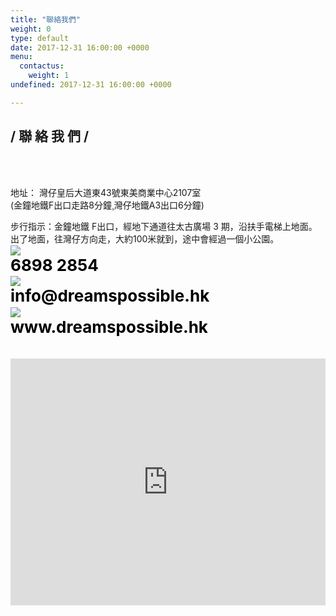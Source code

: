 ```yaml
---
title: "聯絡我們"
weight: 0
type: default
date: 2017-12-31 16:00:00 +0000
menu:
  contactus:
    weight: 1
undefined: 2017-12-31 16:00:00 +0000

---
```

<h2 class="bold content-title">/ 聯 絡 我 們 / </h2>
<br>
<br>
<div class="columns" style="margin:0">
    <div class="column is-narrow is-offset-4 contact-text" style="text-align:left">
    <p class="contact-text">地址： 灣仔皇后大道東43號東美商業中心2107室<br>
    (金鐘地鐵F出口走路8分鐘¸灣仔地鐵A3出口6分鐘)</p>
    </div>
</div>

<div class="columns" style="margin:0">
    <div class="column is-narrow is-offset-4 contact-text" style="text-align:left">
    步行指示：金鐘地鐵 F出口，經地下通道往太古廣場 3 期，沿扶手電梯上地面。<br>
    出了地面，往灣仔方向走，大約100米就到，途中會經過一個小公園。
    </div>
</div>

<div class="columns" style="margin:0">
    <div class="column is-narrow is-offset-4" style="padding:0.25% 0" >
        <div class="level is-mobile">
        <div class="level-left">
            <div class="level-item">
                <img src="/img/contact/tel.svg">
            </div>
            <div class="level-item" style="color: black; font-size: 26px; font-weight: bold;">
                6898 2854
            </div>
        </div>
        </div>
    </div>
</div>
<div class="columns" style="margin:0">
    <div class="column is-narrow is-offset-4" style="padding:0.25% 0" >
        <div class="level is-mobile">
        <div class="level-left">
            <div class="level-item">
                <img src="/img/contact/email.svg">
            </div>
            <div class="level-item" style="color: black; font-size: 26px; font-weight: bold;">
                info@dreamspossible.hk
            </div>
        </div>
        </div>
    </div>
</div>
<div class="columns" style="margin:0">
    <div class="column is-narrow is-offset-4" style="padding:0.25% 0" >
        <div class="level is-mobile">
        <div class="level-left">
            <div class="level-item">
                <img src="/img/contact/address.svg">
            </div>
            <div class="level-item" style="color: black; font-size: 26px; font-weight: bold;">
                www.dreamspossible.hk
            </div>
        </div>
        </div>
    </div>
</div>
<br>
<br>
<div>
<iframe width="100%" height="395" frameborder="0" style="border:0"
src="https://www.google.com/maps/embed/v1/place?q=%E7%81%A3%E4%BB%94%E7%9A%87%E5%90%8E%E5%A4%A7%E9%81%93%E6%9D%B143%E8%99%9F%E6%9D%B1%E7%BE%8E%E5%95%86%E6%A5%AD%E4%B8%AD%E5%BF%832107%E5%AE%A4&key=AIzaSyCiddPSiWeT1qTr-MwFLJC7F2v-hFO98JM" allowfullscreen></iframe>
</div>


<!-- <div style="background: #5AC1A7">
    <div class="columns is-centered">
        <div class="column col-4" style="font-size:28pt; color:white;">
            查 詢
        </div>
    </div>
    <div class="columns is-centered" style="margin:0">
        <div class="column is-4 contact-column">
            <input class="contact-placeholder" style="width:100%" placeholder="姓名">
        </div>
    </div>
    <div class="columns is-centered" style="margin:0">
        <div class="column is-4 contact-column">
            <input class="contact-placeholder" style="width:100%" placeholder="電郵地址">
        </div>
    </div>
    <div class="columns is-centered" style="margin:0">
        <div class="column is-4 contact-column">
            <textarea class="contact-placeholder" style="width: 100%" rows="4" placeholder="內容"></textarea>            
        </div>
    </div>
    <div class="columns is-centered" style="margin:0;padding: 0 0 1% 0">
        <div class="column is-4 contact-column">
            <button class="contact-submit">
                提 交
            </button>
        </div>
    </div>

</div> -->